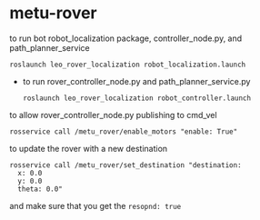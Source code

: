 # metu-rover

to run bot robot_localization package, controller_node.py, and path_planner_service

```shell
roslaunch leo_rover_localization robot_localization.launch
```

- to run rover_controller_node.py and path_planner_service.py

  ```shell
  roslaunch leo_rover_localization robot_controller.launch
  ```

to allow rover_controller_node.py publishing to cmd_vel
```shell
rosservice call /metu_rover/enable_motors "enable: True"
```

to update the rover with a new destination
```shell
rosservice call /metu_rover/set_destination "destination:
  x: 0.0
  y: 0.0
  theta: 0.0" 
```
and make sure that you get the `resopnd: true`

